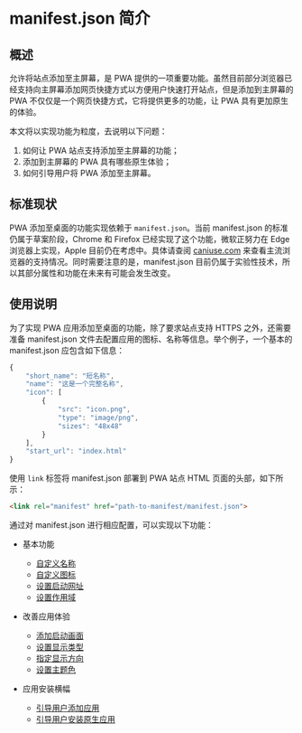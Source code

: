 # manifest.json 简介

## 概述

允许将站点添加至主屏幕，是 PWA 提供的一项重要功能。虽然目前部分浏览器已经支持向主屏幕添加网页快捷方式以方便用户快速打开站点，但是添加到主屏幕的 PWA 不仅仅是一个网页快捷方式，它将提供更多的功能，让 PWA 具有更加原生的体验。

本文将以实现功能为粒度，去说明以下问题：

1. 如何让 PWA 站点支持添加至主屏幕的功能；
2. 添加到主屏幕的 PWA 具有哪些原生体验；
3. 如何引导用户将 PWA 添加至主屏幕。

## 标准现状

PWA 添加至桌面的功能实现依赖于 `manifest.json`。当前 manifest.json 的标准仍属于草案阶段，Chrome 和 Firefox 已经实现了这个功能，微软正努力在 Edge 浏览器上实现，Apple 目前仍在考虑中。具体请查阅 [caniuse.com](http://caniuse.com/#search=manifest) 来查看主流浏览器的支持情况。同时需要注意的是，manifest.json 目前仍属于实验性技术，所以其部分属性和功能在未来有可能会发生改变。

## 使用说明

为了实现 PWA 应用添加至桌面的功能，除了要求站点支持 HTTPS 之外，还需要准备 manifest.json 文件去配置应用的图标、名称等信息。举个例子，一个基本的 manifest.json 应包含如下信息：

```javascript
{
    "short_name": "短名称",
    "name": "这是一个完整名称",
    "icon": [
        {
            "src": "icon.png",
            "type": "image/png",
            "sizes": "48x48"
        }
    ],
    "start_url": "index.html"
}
```

使用 `link` 标签将 manifest.json 部署到 PWA 站点 HTML 页面的头部，如下所示：

```html
<link rel="manifest" href="path-to-manifest/manifest.json">
```

通过对 manifest.json 进行相应配置，可以实现以下功能：

- 基本功能
    - [自定义名称](./basic-conditions.md#自定义名称)
    - [自定义图标](./basic-conditions.md#自定义图标)
    - [设置启动网址](./basic-conditions.md#设置启动网址)
    - [设置作用域](./basic-conditions.md#设置作用域)

- 改善应用体验
    - [添加启动画面](./improved-webapp-experience.md#添加启动画面)
    - [设置显示类型](./improved-webapp-experience.md#设置显示类型)
    - [指定显示方向](./improved-webapp-experience.md#指定页面显示方向)
    - [设置主题色](./improved-webapp-experience.md#设置主题颜色)

- 应用安装横幅
    - [引导用户添加应用](./app-install-banners.md#引导用户添加应用至主屏幕)
    - [引导用户安装原生应用](./app-install-banners.md#引导用户安装原生应用)

